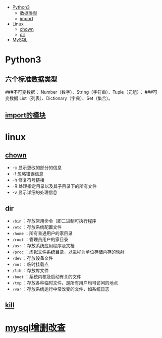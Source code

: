 - [Python3](#python3)
    - [数据类型](#六个标准数据类型)
    - [import](#import的模块)
- [Linux](#linux)
    - [chown](#chown)
    - [dir](#dir)
- [MySQL](#mysql增删改查)


# Python3
## 六个标准数据类型
###不可变数据：
Number（数字）、String（字符串）、Tuple（元组）；
###可变数据
List（列表）、Dictionary（字典）、Set（集合）。
## [import的模块](https://blog.csdn.net/qq_26442553/article/details/81783587)

# linux
## [chown](https://blog.csdn.net/happydecai/article/details/110161306?ops_request_misc=&amp;request_id=&amp;biz_id=102&amp;utm_term=chown%20-r&amp;utm_medium=distribute.pc_search_result.none-task-blog-2~all~sobaiduweb~default-0-110161306.nonecase&amp;spm=1018.2226.3001.4187)
- -c 显示更改的部分的信息  
- -f 忽略错误信息  
- -h 修复符号链接  
- -R 处理指定目录以及其子目录下的所有文件  
- -v 显示详细的处理信息  

## dir 
 - `/bin`   ：存放常用命令（即二进制可执行程序
 -  `/etc`  ：存放系统配置文件
 -  `/home` ：所有普通用户的家目录
 -  `/root` ：管理员用户的家目录
 -  `/usr`  ：存放系统应用程序及文档
 -  `/proc` ：虚拟文件系统目录，以进程为单位存储内存的映射
 -  `/dev`  ：存放设备文件
 - `/mnt`   ：临时挂载点
 - `/lib`   ：存放库文件
 - `/boot`  ：系统内核及启动有关的文件
 - `/tmp`   ：存放各种临时文件，是所有用户均可访问的地点
 - `/var`   ：存放系统运行中常改变的文件，如系统日志

## [kill](https://blog.51cto.com/liangchaoxi/4051630)

# [mysql增删改查](https://blog.csdn.net/qq_38122518/article/details/80393514)


